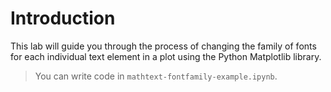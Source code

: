 # Introduction

This lab will guide you through the process of changing the family of fonts for each individual text element in a plot using the Python Matplotlib library.

> You can write code in `mathtext-fontfamily-example.ipynb`.
